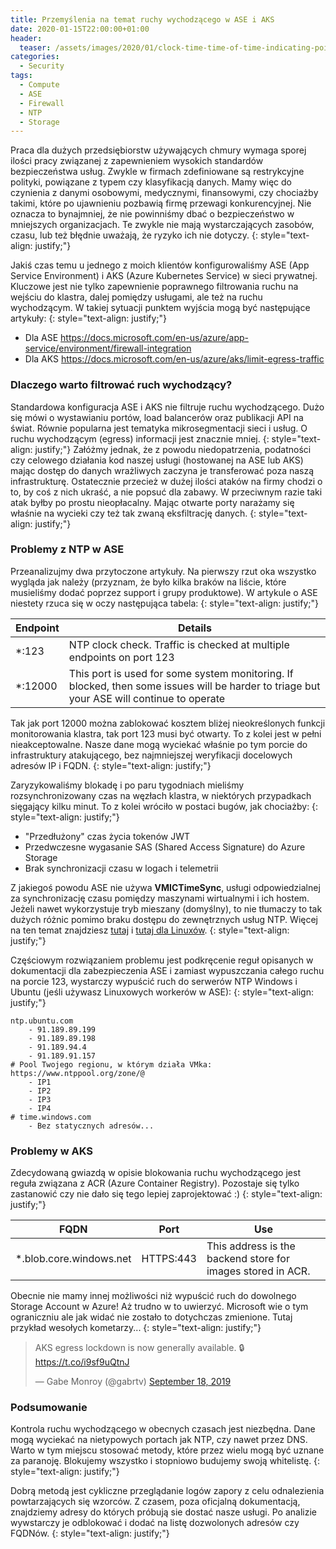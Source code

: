 ```yaml
---
title: Przemyślenia na temat ruchy wychodzącego w ASE i AKS
date: 2020-01-15T22:00:00+01:00
header:
  teaser: /assets/images/2020/01/clock-time-time-of-time-indicating-pointer-watches.jpg
categories:
  - Security
tags:
  - Compute
  - ASE
  - Firewall
  - NTP
  - Storage
---
```


Praca dla dużych przedsiębiorstw używających chmury wymaga sporej ilości pracy związanej z zapewnieniem wysokich standardów bezpieczeństwa usług. Zwykle w firmach zdefiniowane są restrykcyjne polityki, powiązane z typem czy klasyfikacją danych. Mamy więc do czynienia z danymi osobowymi, medycznymi, finansowymi, czy chociażby takimi, które po ujawnieniu pozbawią firmę przewagi konkurencyjnej. Nie oznacza to bynajmniej, że nie powinniśmy dbać o bezpieczeństwo w mniejszych organizacjach. Te zwykle nie mają wystarczających zasobów, czasu, lub też błędnie uważają, że ryzyko ich nie dotyczy.
{: style="text-align: justify;"}

Jakiś czas temu u jednego z moich klientów konfigurowaliśmy ASE (App Service Environment) i AKS (Azure Kubernetes Service) w sieci prywatnej. Kluczowe jest nie tylko zapewnienie poprawnego filtrowania ruchu na wejściu do klastra, dalej pomiędzy usługami, ale też na ruchu wychodzącym. W takiej sytuacji punktem wyjścia mogą być następujące artykuły:
{: style="text-align: justify;"}
- Dla ASE https://docs.microsoft.com/en-us/azure/app-service/environment/firewall-integration
- Dla AKS https://docs.microsoft.com/en-us/azure/aks/limit-egress-traffic

### Dlaczego warto filtrować ruch wychodzący?

Standardowa konfiguracja ASE i AKS nie filtruje ruchu wychodzącego. Dużo się mówi o wystawianiu portów, load balancerów oraz publikacji API na świat. Równie popularna jest tematyka mikrosegmentacji sieci i usług. O ruchu wychodzącym (egress) informacji jest znacznie mniej. 
{: style="text-align: justify;"}
Załóżmy jednak, że z powodu niedopatrzenia, podatności czy celowego działania kod naszej usługi (hostowanej na ASE lub AKS) mając dostęp do danych wrażliwych zaczyna je transferować poza naszą infrastrukturę. Ostatecznie przecież w dużej ilości ataków na firmy chodzi o to, by coś z nich ukraść, a nie popsuć dla zabawy. W przeciwnym razie taki atak byłby po prostu nieopłacalny. Mając otwarte porty narażamy się właśnie na wycieki czy też tak zwaną eksfiltrację danych.
{: style="text-align: justify;"}

### Problemy z NTP w ASE

Przeanalizujmy dwa przytoczone artykuły. Na pierwszy rzut oka wszystko wygląda jak należy (przyznam, że było kilka braków na liście, które musieliśmy dodać poprzez support i grupy produktowe). W artykule o ASE niestety rzuca się w oczy następująca tabela:
{: style="text-align: justify;"}

| Endpoint | Details |
|---|---|
| *:123 | NTP clock check. Traffic is checked at multiple endpoints on port 123 |
| *:12000 | This port is used for some system monitoring. If blocked, then some issues will be harder to triage but your ASE will continue to operate |

Tak jak port 12000 można zablokować kosztem bliżej nieokreślonych funkcji monitorowania klastra, tak port 123 musi być otwarty. To z kolei jest w pełni nieakceptowalne. Nasze dane mogą wyciekać właśnie po tym porcie do infrastruktury atakującego, bez najmniejszej weryfikacji docelowych adresów IP i FQDN.
{: style="text-align: justify;"}

Zaryzykowaliśmy blokadę i po paru tygodniach mieliśmy rozsynchronizowany czas na węzłach klastra, w niektórych przypadkach sięgający kilku minut. To z kolei wróciło w postaci bugów, jak chociażby:
{: style="text-align: justify;"}

- "Przedłużony" czas życia tokenów JWT
- Przedwczesne wygasanie SAS (Shared Access Signature) do Azure Storage
- Brak synchronizacji czasu w logach i telemetrii

Z jakiegoś powodu ASE nie używa **VMICTimeSync**, usługi odpowiedzialnej za synchronizację czasu pomiędzy maszynami wirtualnymi i ich hostem. Jeżeli nawet wykorzystuje tryb mieszany (domyślny), to nie tłumaczy to tak dużych różnic pomimo braku dostępu do zewnętrznych usług NTP. Więcej na ten temat znajdziesz [tutaj](https://docs.microsoft.com/en-us/azure/virtual-machines/windows/time-sync) i [tutaj dla Linuxów](https://docs.microsoft.com/en-us/azure/virtual-machines/linux/time-sync).
{: style="text-align: justify;"}

Częściowym rozwiązaniem problemu jest podkręcenie reguł opisanych w dokumentacji dla zabezpieczenia ASE i zamiast wypuszczania całego ruchu na porcie 123, wystarczy wypuścić ruch do serwerów NTP Windows i Ubuntu (jeśli używasz Linuxowych workerów w ASE):
{: style="text-align: justify;"}

```text
ntp.ubuntu.com
    - 91.189.89.199
    - 91.189.89.198
    - 91.189.94.4
    - 91.189.91.157
# Pool Twojego regionu, w którym działa VMka: https://www.ntppool.org/zone/@
    - IP1
    - IP2
    - IP3
    - IP4
# time.windows.com
    - Bez statycznych adresów...
```

### Problemy w AKS

Zdecydowaną gwiazdą w opisie blokowania ruchu wychodzącego jest reguła związana z ACR (Azure Container Registry). Pozostaje się tylko zastanowić czy nie dało się tego lepiej zaprojektować :)
{: style="text-align: justify;"}

| FQDN | Port | Use |
|---|---|---|
| *.blob.core.windows.net | HTTPS:443 | This address is the backend store for images stored in ACR. |

Obecnie nie mamy innej możliwości niż wypuścić ruch do dowolnego Storage Account w Azure! Aż trudno w to uwierzyć. Microsoft wie o tym ograniczniu ale jak widać nie zostało to dotychczas zmienione. Tutaj przykład wesołych kometarzy...
{: style="text-align: justify;"}

<blockquote class="twitter-tweet"><p lang="en" dir="ltr">AKS egress lockdown is now generally available. 🔒<a href="https://t.co/i9sf9uQtnJ">https://t.co/i9sf9uQtnJ</a></p>&mdash; Gabe Monroy (@gabrtv) <a href="https://twitter.com/gabrtv/status/1174396584663994369?ref_src=twsrc%5Etfw">September 18, 2019</a></blockquote> <script async src="https://platform.twitter.com/widgets.js" charset="utf-8"></script>

### Podsumowanie

Kontrola ruchu wychodzącego w obecnych czasach jest niezbędna. Dane mogą wyciekać na nietypowych portach jak NTP, czy nawet przez DNS. Warto w tym miejscu stosować metody, które przez wielu mogą być uznane za paranoję. Blokujemy wszystko i stopniowo budujemy swoją whitelistę.
{: style="text-align: justify;"}

Dobrą metodą jest cykliczne przeglądanie logów zapory z celu odnalezienia powtarzających się wzorców. Z czasem, poza oficjalną dokumentacją, znajdziemy adresy do których próbują sie dostać nasze usługi. Po analizie wywstarczy je odblokować i dodać na listę dozwolonych adresów czy FQDNów.
{: style="text-align: justify;"}
